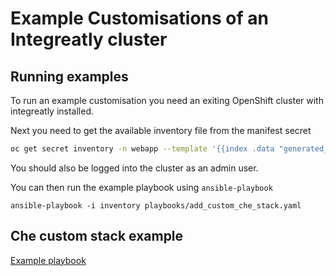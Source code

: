 # Example Customisations of an Integreatly cluster


## Running examples

To run an example customisation you need an exiting OpenShift cluster with integreatly installed.

Next you need to get the available inventory file from the manifest secret

```sh
oc get secret inventory -n webapp --template '{{index .data "generated_inventory"|base64decode}}' > inventory
```

You should also be logged into the cluster as an admin user.

You can then run the example playbook using ```ansible-playbook```

```
ansible-playbook -i inventory playbooks/add_custom_che_stack.yaml
```

## Che custom stack example

[Example playbook](https://github.com/integr8ly/example-customisations/blob/master/installation/playbooks/add_custom_che_stack.yaml)
